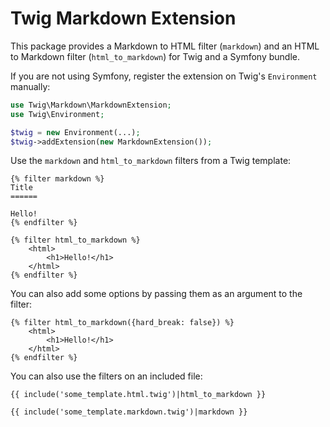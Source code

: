 Twig Markdown Extension
=======================

This package provides a Markdown to HTML filter (`markdown`) and an HTML to
Markdown filter (`html_to_markdown`) for Twig and a Symfony bundle.

If you are not using Symfony, register the extension on Twig's `Environment`
manually:

```php
use Twig\Markdown\MarkdownExtension;
use Twig\Environment;

$twig = new Environment(...);
$twig->addExtension(new MarkdownExtension());
```

Use the `markdown` and `html_to_markdown` filters from a Twig template:

```twig
{% filter markdown %}
Title
======

Hello!
{% endfilter %}

{% filter html_to_markdown %}
    <html>
        <h1>Hello!</h1>
    </html>
{% endfilter %}
```

You can also add some options by passing them as an argument to the filter:

```twig
{% filter html_to_markdown({hard_break: false}) %}
    <html>
        <h1>Hello!</h1>
    </html>
{% endfilter %}
```

You can also use the filters on an included file:

```twig
{{ include('some_template.html.twig')|html_to_markdown }}

{{ include('some_template.markdown.twig')|markdown }}
```
